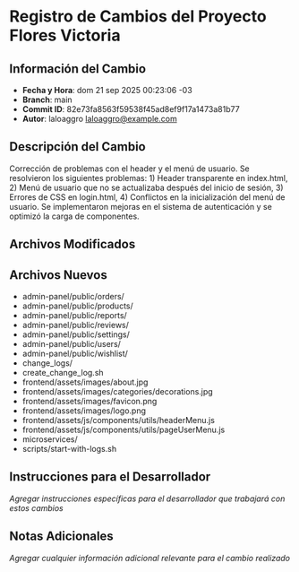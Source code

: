 # Registro de Cambios del Proyecto Flores Victoria

## Información del Cambio

- **Fecha y Hora**: dom 21 sep 2025 00:23:06 -03
- **Branch**: main
- **Commit ID**: 82e73fa8563f59538f45ad8ef9f17a1473a81b77
- **Autor**: laloaggro <laloaggro@example.com>

## Descripción del Cambio

Corrección de problemas con el header y el menú de usuario. Se resolvieron los siguientes
problemas: 1) Header transparente en index.html, 2) Menú de usuario que no se actualizaba después
del inicio de sesión, 3) Errores de CSS en login.html, 4) Conflictos en la inicialización del menú
de usuario. Se implementaron mejoras en el sistema de autenticación y se optimizó la carga de
componentes.

## Archivos Modificados

## Archivos Nuevos

- admin-panel/public/orders/
- admin-panel/public/products/
- admin-panel/public/reports/
- admin-panel/public/reviews/
- admin-panel/public/settings/
- admin-panel/public/users/
- admin-panel/public/wishlist/
- change_logs/
- create_change_log.sh
- frontend/assets/images/about.jpg
- frontend/assets/images/categories/decorations.jpg
- frontend/assets/images/favicon.png
- frontend/assets/images/logo.png
- frontend/assets/js/components/utils/headerMenu.js
- frontend/assets/js/components/utils/pageUserMenu.js
- microservices/
- scripts/start-with-logs.sh

## Instrucciones para el Desarrollador

_Agregar instrucciones específicas para el desarrollador que trabajará con estos cambios_

## Notas Adicionales

_Agregar cualquier información adicional relevante para el cambio realizado_
